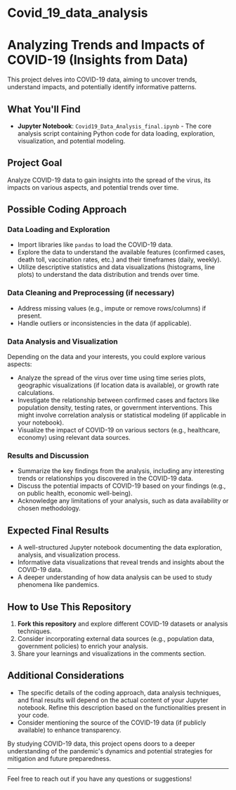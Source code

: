 # Covid_19_data_analysis
# Analyzing Trends and Impacts of COVID-19 (Insights from Data)

This project delves into COVID-19 data, aiming to uncover trends, understand impacts, and potentially identify informative patterns.

## What You'll Find

- **Jupyter Notebook**: `Covid19_Data_Analysis_final.ipynb` - The core analysis script containing Python code for data loading, exploration, visualization, and potential modeling. 

## Project Goal

Analyze COVID-19 data to gain insights into the spread of the virus, its impacts on various aspects, and potential trends over time.

## Possible Coding Approach

### Data Loading and Exploration

- Import libraries like `pandas` to load the COVID-19 data.
- Explore the data to understand the available features (confirmed cases, death toll, vaccination rates, etc.) and their timeframes (daily, weekly).
- Utilize descriptive statistics and data visualizations (histograms, line plots) to understand the data distribution and trends over time.

### Data Cleaning and Preprocessing (if necessary)

- Address missing values (e.g., impute or remove rows/columns) if present.
- Handle outliers or inconsistencies in the data (if applicable).

### Data Analysis and Visualization

Depending on the data and your interests, you could explore various aspects:
- Analyze the spread of the virus over time using time series plots, geographic visualizations (if location data is available), or growth rate calculations.
- Investigate the relationship between confirmed cases and factors like population density, testing rates, or government interventions. This might involve correlation analysis or statistical modeling (if applicable in your notebook).
- Visualize the impact of COVID-19 on various sectors (e.g., healthcare, economy) using relevant data sources.

### Results and Discussion

- Summarize the key findings from the analysis, including any interesting trends or relationships you discovered in the COVID-19 data.
- Discuss the potential impacts of COVID-19 based on your findings (e.g., on public health, economic well-being).
- Acknowledge any limitations of your analysis, such as data availability or chosen methodology.

## Expected Final Results

- A well-structured Jupyter notebook documenting the data exploration, analysis, and visualization process.
- Informative data visualizations that reveal trends and insights about the COVID-19 data.
- A deeper understanding of how data analysis can be used to study phenomena like pandemics.

## How to Use This Repository

1. **Fork this repository** and explore different COVID-19 datasets or analysis techniques.
2. Consider incorporating external data sources (e.g., population data, government policies) to enrich your analysis.
3. Share your learnings and visualizations in the comments section.

## Additional Considerations

- The specific details of the coding approach, data analysis techniques, and final results will depend on the actual content of your Jupyter notebook. Refine this description based on the functionalities present in your code.
- Consider mentioning the source of the COVID-19 data (if publicly available) to enhance transparency.

By studying COVID-19 data, this project opens doors to a deeper understanding of the pandemic's dynamics and potential strategies for mitigation and future preparedness.

---

Feel free to reach out if you have any questions or suggestions!
